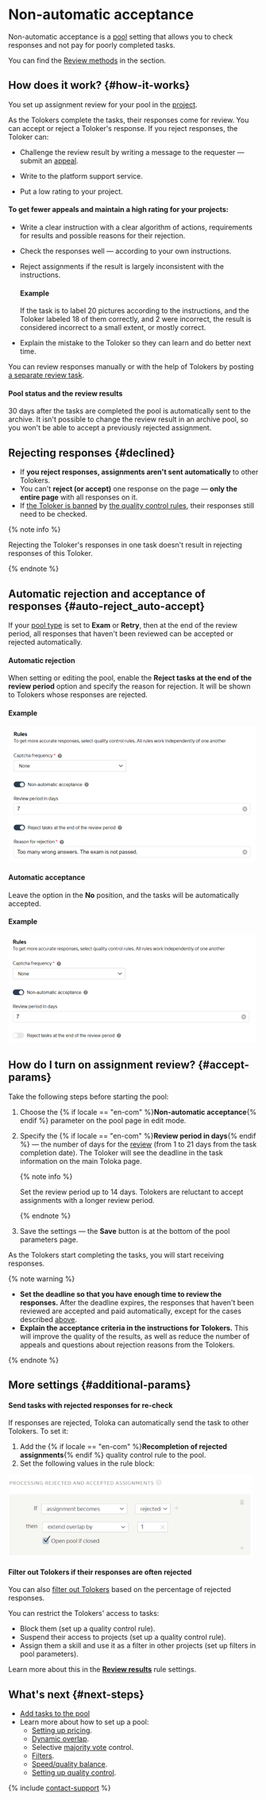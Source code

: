 # Non-automatic acceptance

Non-automatic acceptance is a [pool](../../glossary.md#pool-ru) setting that allows you to check responses and not pay for poorly completed tasks.

You can find the [Review methods](accept.md#acception) in the  section.


## How does it work? {#how-it-works}

You set up assignment review for your pool in the [project](../../glossary.md#project-ru).

As the Tolokers complete the tasks, their responses come for review. You can accept or reject a Toloker's response. If you reject responses, the Toloker can:

- Challenge the review result by writing a message to the requester — submit an [appeal](accept.md#appeal).

- Write to the platform support service.

- Put a low rating to your project.


#### To get fewer appeals and maintain a high rating for your projects:

- Write a clear instruction with a clear algorithm of actions, requirements for results and possible reasons for their rejection.

- Check the responses well — according to your own instructions.

- Reject assignments if the result is largely inconsistent with the instructions.

    #### Example

    If the task is to label 20 pictures according to the instructions, and the Toloker labeled 18 of them correctly, and 2 were incorrect, the result is considered incorrect to a small extent, or mostly correct.

- Explain the mistake to the Toloker so they can learn and do better next time.

You can review responses manually or with the help of Tolokers by posting [a separate review task](find_an_item_in_store.md).

#### Pool status and the review results

30 days after the tasks are completed the pool is automatically sent to the archive. It isn't possible to change the review result in an archive pool, so you won't be able to accept a previously rejected assignment.


## Rejecting responses {#declined}

- If **you reject responses, assignments aren't sent automatically** to other Tolokers.
- You can't **reject (or accept)** one response on the page — **only the entire page** with all responses on it.
- If [the Toloker is banned](../../glossary.md#banned-worker-ru) by [the quality control rules](../../glossary.md#quality-control-rules-ru), their responses still need to be checked.

{% note info %}

Rejecting the Toloker's responses in one task doesn't result in rejecting responses of this Toloker.

{% endnote %}



## Automatic rejection and acceptance of responses {#auto-reject_auto-accept}

If your [pool type](pool-main.md#table_n3q_vhz_jlb) is set to **Exam** or **Retry**, then at the end of the review period, all responses that haven't been reviewed can be accepted or rejected automatically.

#### Automatic rejection

When setting or editing the pool, enable the **Reject tasks at the end of the review period** option and specify the reason for rejection. It will be shown to Tolokers whose responses are rejected.

#### Example
![](../_images/auto-reject.png)

#### Automatic acceptance

Leave the option in the **No** position, and the tasks will be automatically accepted.

#### Example
![](../_images/auto-accept.png)


## How do I turn on assignment review? {#accept-params}

Take the following steps before starting the pool:

1. Choose the {% if locale == "en-com" %}**Non-automatic acceptance**{% endif %} parameter on the pool page in edit mode.

1. Specify the {% if locale == "en-com" %}**Review period in days**{% endif %} — the number of days for the [review](accept.md) (from 1 to 21 days from the task completion date). The Toloker will see the deadline in the task information on the main Toloka page.

    {% note info %}

    Set the review period up to 14 days. Tolokers are reluctant to accept assignments with a longer review period.

    {% endnote %}

1. Save the settings — the **Save** button is at the bottom of the pool parameters page.


As the Tolokers start completing the tasks, you will start receiving responses.

{% note warning %}

- **Set the deadline so that you have enough time to review the responses.** After the deadline expires, the responses that haven't been reviewed are accepted and paid automatically, except for the cases described [above](#auto-reject_auto-accept).
- **Explain the acceptance criteria in the instructions for Tolokers.** This will improve the quality of the results, as well as reduce the number of appeals and questions about rejection reasons from the Tolokers.

{% endnote %}



## More settings {#additional-params}

#### Send tasks with rejected responses for re-check

If responses are rejected, Toloka can automatically send the task to other Tolokers. To set it:

1. Add the {% if locale == "en-com" %}**Recompletion of rejected assignments**{% endif %} quality control rule to the pool.
1. Set the following values in the rule block:

![](../_images/control-rules/control-tasks/add-overlap-reject.png)

#### Filter out Tolokers if their responses are often rejected

You can also [filter out Tolokers](control.md) based on the percentage of rejected responses.

You can restrict the Tolokers' access to tasks:

- Block them (set up a quality control rule).
- Suspend their access to projects (set up a quality control rule).
- Assign them a skill and use it as a filter in other projects (set up filters in pool parameters).

Learn more about this in the [**Review results**](reviewing-assignments.md) rule settings.


## What's next {#next-steps}

- [Add tasks to the pool](pool.md)
- Learn more about how to set up a pool:
    - [Setting up pricing](dynamic-pricing.md).
    - [Dynamic overlap](dynamic-overlap.md).
    - Selective [majority vote](selective-mvote.md) control.
    - [Filters](filters.md).
    - [Speed/quality balance](adjust.md).
    - [Setting up quality control](qa-pool-settings.md).



{% include [contact-support](../_includes/contact-support-help.md) %}
